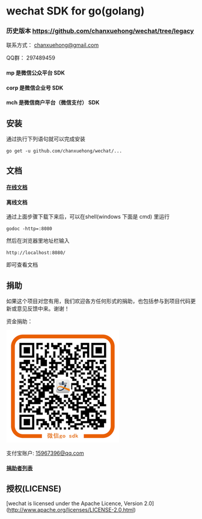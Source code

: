 # wechat SDK for go(golang)

### 历史版本 https://github.com/chanxuehong/wechat/tree/legacy

联系方式： chanxuehong@gmail.com

QQ群：    297489459

#### mp   是微信公众平台 SDK
#### corp 是微信企业号 SDK
#### mch  是微信商户平台（微信支付） SDK

## 安装
通过执行下列语句就可以完成安装

	go get -u github.com/chanxuehong/wechat/...

## 文档

#### [在线文档](http://godoc.org/github.com/chanxuehong/wechat)

#### 离线文档
通过上面步骤下载下来后，可以在shell(windows 下面是 cmd) 里运行

	godoc -http=:8080
	
然后在浏览器里地址栏输入 

	http://localhost:8080/
	
即可查看文档

## 捐助
如果这个项目对您有用，我们欢迎各方任何形式的捐助，也包括参与到项目代码更新或意见反馈中来。谢谢！

资金捐助：

![捐助wechat](https://github.com/chanxuehong/wechat/blob/master/alipay.png)

支付宝账户: 15967396@qq.com

#### [捐助者列表](https://github.com/chanxuehong/wechat/blob/master/donors.md)


## 授权(LICENSE)

[wechat is licensed under the Apache Licence, Version 2.0]
(http://www.apache.org/licenses/LICENSE-2.0.html)

